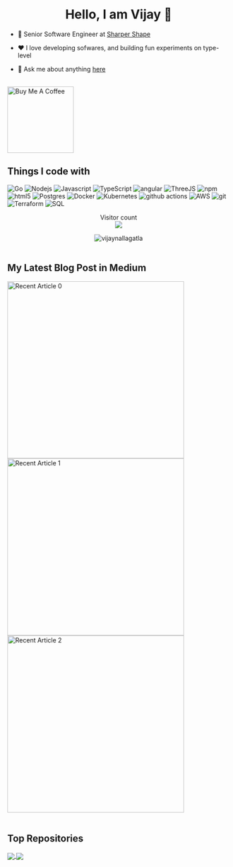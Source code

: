 <div align="center"><h1>Hello, I am Vijay 👋</h1></div>

- 💼 Senior Software Engineer at [Sharper Shape](https://sharpershape.com/)

- ❤️ I love developing sofwares, and building fun experiments on type-level

- 💬 Ask me about anything [here](https://github.com/vijaynallagatla/vijaynallagatla/issues)
<br/>
 <a href="https://www.buymeacoffee.com/vijaynallagatla" target="_blank"><img src="https://cdn.buymeacoffee.com/buttons/v2/default-red.png" alt="Buy Me A Coffee" width="150" ></a>

<h2>Things I code with</h2>
<p>
  <img alt="Go" src="https://img.shields.io/badge/-Golang-45b8d8?style=flat-square&logo=go&logoColor=white" />
  <img alt="Nodejs" src="https://img.shields.io/badge/-Nodejs-43853d?style=flat-square&logo=Node.js&logoColor=white" />
  <img alt="Javascript" src="https://img.shields.io/badge/-Javascript-ea2845?style=flat-square&logo=javascript&logoColor=white" />
  <img alt="TypeScript" src="https://img.shields.io/badge/-TypeScript-007ACC?style=flat-square&logo=typescript&logoColor=white" />
  <img alt="angular" src="https://img.shields.io/badge/-Angular-DD0031?style=flat-square&logo=angular&logoColor=white" />
  <img alt="ThreeJS" src="https://img.shields.io/badge/-ThreeJS-007ACC?style=flat-square&logo=three.js&logoColor=white" />
  <img alt="npm" src="https://img.shields.io/badge/-NPM-CB3837?style=flat-square&logo=npm&logoColor=white" />
  <img alt="html5" src="https://img.shields.io/badge/-HTML5-E34F26?style=flat-square&logo=html5&logoColor=white" />
  <img alt="Postgres" src="https://img.shields.io/badge/-Postgres-8DD6F9?style=flat-square&logo=postgresql&logoColor=white" /> 
  <img alt="Docker" src="https://img.shields.io/badge/-Docker-46a2f1?style=flat-square&logo=docker&logoColor=white" />
  <img alt="Kubernetes" src="https://img.shields.io/badge/-Kubernetes-46a2f1?style=flat-square&logo=kubernetes&logoColor=white" />
  <img alt="github actions" src="https://img.shields.io/badge/-Github_Actions-2088FF?style=flat-square&logo=github-actions&logoColor=white" />
  <img alt="AWS" src="https://img.shields.io/badge/-AWS-1a73e8?style=flat-square&logo=amazon_web_service&logoColor=white" />
  <img alt="git" src="https://img.shields.io/badge/-Git-F05032?style=flat-square&logo=git&logoColor=white" />
  <img alt="Terraform" src="https://img.shields.io/badge/-Terraform-F7B93E?style=flat-square&logo=terraform&logoColor=white" />
  <img alt="SQL" src="https://img.shields.io/badge/-SQL-13aa52?style=flat-square&logo=sql&logoColor=white" />

</p>

<p align="center"> 
  Visitor count<br>
  <img src="https://profile-counter.glitch.me/insolitum/count.svg" />
</p>

<div align="center"><img src="https://github-readme-stats.vercel.app/api?username=vijaynallagatla&show_icons=true" alt="vijaynallagatla" /></div>
<!-- 
![github stats](https://github-profile-trophy.vercel.app/?username=vijaynallagatla&no-frame=true&theme=oldie) -->

<br/>

<h2>My Latest Blog Post in Medium</h2>
<a target="_blank" href="https://github-readme-medium-recent-article.vercel.app/medium/@vijai.nallagatla/0"><img src="https://github-readme-medium-recent-article.vercel.app/medium/@vijai.nallagatla/0" width="400" alt="Recent Article 0"></a>
<a target="_blank" href="https://github-readme-medium-recent-article.vercel.app/medium/@vijai.nallagatla/1"><img src="https://github-readme-medium-recent-article.vercel.app/medium/@vijai.nallagatla/1" width="400" alt="Recent Article 1"></a>
<a target="_blank" href="https://github-readme-medium-recent-article.vercel.app/medium/@vijai.nallagatla/2"><img src="https://github-readme-medium-recent-article.vercel.app/medium/@vijai.nallagatla/2" width="400" alt="Recent Article 2"></a> <br>

<br/>
<h2>Top Repositories</h2>

<a href="https://github.com/vijaynallagatla/github-readme-stats">
  <img align="center" src="https://github-readme-stats.vercel.app/api/pin/?username=vijaynallagatla&repo=nginx_production_config&theme=buefy" />
</a>
<a href="https://github.com/vijaynallagatla/vijaynallagatla.github.io">
  <img align="center" src="https://github-readme-stats.vercel.app/api/pin/?username=vijaynallagatla&repo=vijaynallagatla.github.io&theme=buefy" />
</a>
